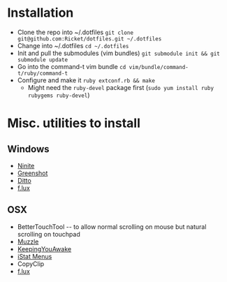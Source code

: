 # Installation
* Clone the repo into ~/.dotfiles `git clone git@github.com:Ricket/dotfiles.git ~/.dotfiles`
* Change into ~/.dotfiles `cd ~/.dotfiles`
* Init and pull the submodules (vim bundles) `git submodule init && git submodule update`
* Go into the command-t vim bundle `cd vim/bundle/command-t/ruby/command-t`
* Configure and make it `ruby extconf.rb && make`
  * Might need the `ruby-devel` package first (`sudo yum install ruby rubygems ruby-devel`)

# Misc. utilities to install

## Windows
* [Ninite](https://ninite.com/)
* [Greenshot](http://getgreenshot.org/)
* [Ditto](http://ditto-cp.sourceforge.net/)
* [f.lux](https://justgetflux.com/)

## OSX
* BetterTouchTool -- to allow normal scrolling on mouse but natural scrolling on touchpad
* [Muzzle](https://muzzleapp.com/)
* [KeepingYouAwake](https://github.com/newmarcel/KeepingYouAwake)
* [iStat Menus](https://bjango.com/mac/istatmenus/)
* CopyClip
* [f.lux](https://justgetflux.com/)
